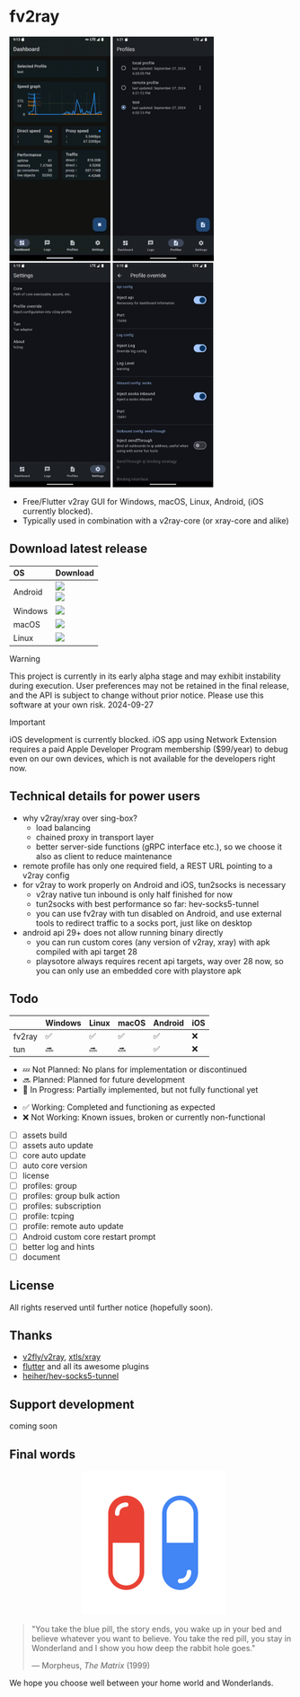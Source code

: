 # fv2ray

<img src="assets/image/README/dashboard_screen.gif" height="400" /> <img src="assets/image/README/profiles_screen.png" height="400" /> <img src="assets/image/README/settings_screen.png" height="400" /> <img src="assets/image/README/profile_override_screen.png" height="400" />

- Free/Flutter v2ray GUI for Windows, macOS, Linux, Android, (iOS currently blocked).
- Typically used in combination with a v2ray-core (or xray-core and alike)

## Download latest release

<div align=left>
<table>
  <thead align=left>
    <tr>
      <th>OS</th>
      <th>Download</th>
    </tr>
  </thead>
  <tbody align=left>
    <td>Android</td>
      <td>
        <a href="https://github.com/fv2ray/fv2ray/releases/latest/download/fv2ray-android-api28.apk"><img src="https://img.shields.io/badge/APK-api28-044d29.svg?logo=android"></a><br>
        <a href="https://github.com/fv2ray/fv2ray/releases/latest/download/fv2ray-android-apilatest.apk"><img src="https://img.shields.io/badge/APK-apilatest-168039.svg?logo=android"></a><br>
      </td>
    </tr>
    <tr>
      <td>Windows</td>
      <td>
        <a href="https://github.com/fv2ray/fv2ray/releases/latest/download/fv2ray-windows.zip"><img src="https://img.shields.io/badge/Portable-x64-0078d7.svg?logo=windows"></a><br>
      </td>
    </tr>
    <tr>
      <td>macOS</td>
      <td>
        <a href="https://github.com/fv2ray/fv2ray/releases/latest/download/fv2ray-macos.dmg"><img src="https://img.shields.io/badge/DMG-Universal-ea005e.svg?logo=apple"></a><br>
      </td>
    </tr>
    <tr>
      <td>Linux</td>
      <td>
        <a href="https://github.com/fv2ray/fv2ray/releases/latest/download/fv2ray-linux.zip"><img src="https://img.shields.io/badge/Portable-x64-f84e29.svg?logo=linux"> </a><br>
      </td>
    </tr>
  </tbody>
</table>
</div>

> [!WARNING]
> This project is currently in its early alpha stage and may exhibit instability during execution. User preferences may not be retained in the final release, and the API is subject to change without prior notice. Please use this software at your own risk. 
> 2024-09-27

> [!IMPORTANT]
> iOS development is currently blocked. iOS app using Network Extension requires a paid Apple Developer Program membership ($99/year) to debug even on our own devices, which is not available for the developers right now.

## Technical details for power users

- why v2ray/xray over sing-box?
  - load balancing
  - chained proxy in transport layer
  - better server-side functions (gRPC interface etc.), so we choose it also as client to reduce maintenance
- remote profile has only one required field, a REST URL pointing to a v2ray config
- for v2ray to work properly on Android and iOS, tun2socks is necessary
  - v2ray native tun inbound is only half finished for now
  - tun2socks with best performance so far: hev-socks5-tunnel
  - you can use fv2ray with tun disabled on Android, and use external tools to redirect traffic to a socks port, just like on desktop
- android api 29+ does not allow running binary directly
  - you can run custom cores (any version of v2ray, xray) with apk compiled with api target 28
  - playsotore always requires recent api targets, way over 28 now, so you can only use an embedded core with playstore apk

## Todo

|        | Windows | Linux | macOS | Android | iOS |
| ------ | ------- | ----- | ----- | ------- | --- |
| fv2ray | ✅       | ✅     | ✅     | ✅       | ❌   |
| tun    | 🔜       | 🔜     | 🔜     | ✅       | ❌   |

- 💤 Not Planned: No plans for implementation or discontinued
- 🔜 Planned: Planned for future development
- 🚧 In Progress: Partially implemented, but not fully functional yet
<!-- - 🛠 Under Development: Actively being worked on -->
<!-- - 🧪 Experimental: Under experimental implementation or testing -->
<!-- - ⏳ Awaiting Review: Needs testing or review -->
<!-- - 📝 Documenting: In the process of being documented -->
- ✅ Working: Completed and functioning as expected
- ❌ Not Working: Known issues, broken or currently non-functional

- [ ] assets build
- [ ] assets auto update
- [ ] core auto update
- [ ] auto core version
- [ ] license
- [ ] profiles: group
- [ ] profiles: group bulk action
- [ ] profiles: subscription
- [ ] profile: tcping
- [ ] profile: remote auto update
- [ ] Android custom core restart prompt
- [ ] better log and hints
- [ ] document

## License

All rights reserved until further notice (hopefully soon).

## Thanks

- [v2fly/v2ray](https://github.com/v2fly/v2ray-core), [xtls/xray](https://github.com/xtls/xray-core)
- [flutter](https://flutter.dev/) and all its awesome plugins
- [heiher/hev-socks5-tunnel](https://github.com/heiher/hev-socks5-tunnel)

## Support development

coming soon

## Final words

<p align="center">
  <img width=256 src="assets/icon/icon_rounded_square.png" />
</p>

> "You take the blue pill, the story ends, you wake up in your bed and believe whatever you want to believe. You take the red pill, you stay in Wonderland and I show you how deep the rabbit hole goes."  
>
> — Morpheus, *The Matrix* (1999)

We hope you choose well between your home world and Wonderlands.
